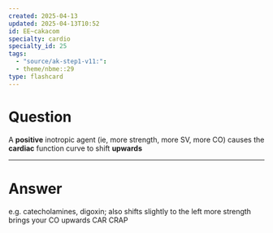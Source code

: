 ```yaml
---
created: 2025-04-13
updated: 2025-04-13T10:52
id: EE~cakacom
specialty: cardio
specialty_id: 25
tags:
  - "source/ak-step1-v11:": 
  - theme/nbme::29
type: flashcard
---
```


# Question
A **positive** inotropic agent (ie, more strength, more SV, more CO) causes the **cardiac** function curve to shift **upwards**

---

# Answer
e.g. catecholamines, digoxin; also shifts slightly to the left   more strength brings your CO upwards CAR CRAP